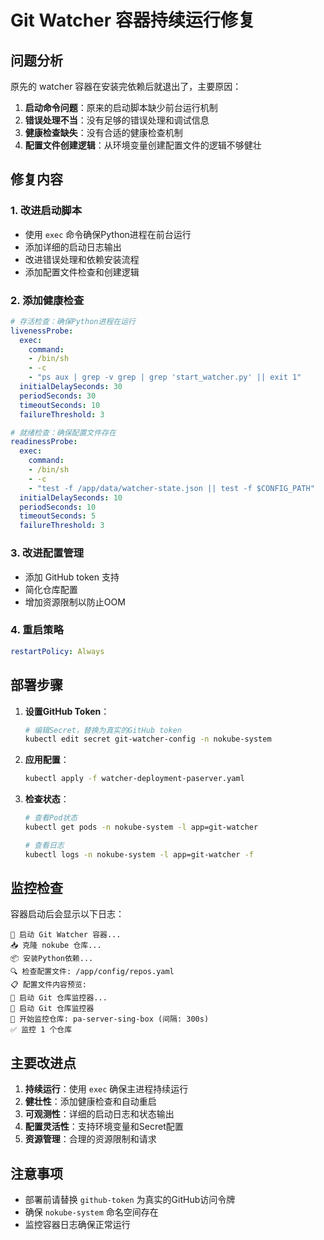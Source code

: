 # Git Watcher 容器持续运行修复

## 问题分析

原先的 watcher 容器在安装完依赖后就退出了，主要原因：

1. **启动命令问题**：原来的启动脚本缺少前台运行机制
2. **错误处理不当**：没有足够的错误处理和调试信息
3. **健康检查缺失**：没有合适的健康检查机制
4. **配置文件创建逻辑**：从环境变量创建配置文件的逻辑不够健壮

## 修复内容

### 1. 改进启动脚本

- 使用 `exec` 命令确保Python进程在前台运行
- 添加详细的启动日志输出
- 改进错误处理和依赖安装流程
- 添加配置文件检查和创建逻辑

### 2. 添加健康检查

```yaml
# 存活检查：确保Python进程在运行
livenessProbe:
  exec:
    command:
    - /bin/sh
    - -c
    - "ps aux | grep -v grep | grep 'start_watcher.py' || exit 1"
  initialDelaySeconds: 30
  periodSeconds: 30
  timeoutSeconds: 10
  failureThreshold: 3

# 就绪检查：确保配置文件存在
readinessProbe:
  exec:
    command:
    - /bin/sh  
    - -c
    - "test -f /app/data/watcher-state.json || test -f $CONFIG_PATH"
  initialDelaySeconds: 10
  periodSeconds: 10
  timeoutSeconds: 5
  failureThreshold: 3
```

### 3. 改进配置管理

- 添加 GitHub token 支持
- 简化仓库配置
- 增加资源限制以防止OOM

### 4. 重启策略

```yaml
restartPolicy: Always
```

## 部署步骤

1. **设置GitHub Token**：
   ```bash
   # 编辑Secret，替换为真实的GitHub token
   kubectl edit secret git-watcher-config -n nokube-system
   ```

2. **应用配置**：
   ```bash
   kubectl apply -f watcher-deployment-paserver.yaml
   ```

3. **检查状态**：
   ```bash
   # 查看Pod状态
   kubectl get pods -n nokube-system -l app=git-watcher
   
   # 查看日志
   kubectl logs -n nokube-system -l app=git-watcher -f
   ```

## 监控检查

容器启动后会显示以下日志：

```
🚀 启动 Git Watcher 容器...
📥 克隆 nokube 仓库...
📦 安装Python依赖...
🔍 检查配置文件: /app/config/repos.yaml
📋 配置文件内容预览:
🎯 启动 Git 仓库监控器...
🚀 启动 Git 仓库监控器
👀 开始监控仓库: pa-server-sing-box (间隔: 300s)
✅ 监控 1 个仓库
```

## 主要改进点

1. **持续运行**：使用 `exec` 确保主进程持续运行
2. **健壮性**：添加健康检查和自动重启
3. **可观测性**：详细的启动日志和状态输出
4. **配置灵活性**：支持环境变量和Secret配置
5. **资源管理**：合理的资源限制和请求

## 注意事项

- 部署前请替换 `github-token` 为真实的GitHub访问令牌
- 确保 `nokube-system` 命名空间存在
- 监控容器日志确保正常运行
